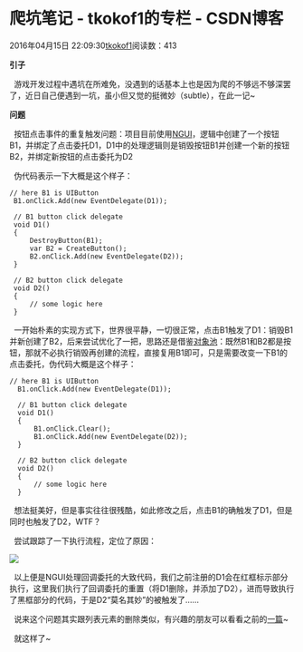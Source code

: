 # 爬坑笔记 - tkokof1的专栏 - CSDN博客

2016年04月15日 22:09:30[tkokof1](https://me.csdn.net/tkokof1)阅读数：413


**引子**

  游戏开发过程中遇坑在所难免，没遇到的话基本上也是因为爬的不够远不够深罢了，近日自己便遇到一坑，虽小但又觉的挺微妙（subtle），在此一记~

**问题**

  按钮点击事件的重复触发问题：项目目前使用[NGUI](http://www.tasharen.com/?page_id=140)，逻辑中创建了一个按钮B1，并绑定了点击委托D1，D1中的处理逻辑则是销毁按钮B1并创建一个新的按钮B2，并绑定新按钮的点击委托为D2

  伪代码表示一下大概是这个样子：


```
// here B1 is UIButton
 B1.onClick.Add(new EventDelegate(D1));
            
 // B1 button click delegate
 void D1()
 {
     DestroyButton(B1);
     var B2 = CreateButton();
     B2.onClick.Add(new EventDelegate(D2));
 }
            
 // B2 button click delegate
 void D2()
 {
     // some logic here
 }
```

  一开始朴素的实现方式下，世界很平静，一切很正常，点击B1触发了D1：销毁B1并新创建了B2，后来尝试优化了一把，思路还是借鉴[对象池](https://unity3d.com/cn/learn/tutorials/modules/beginner/live-training-archive/object-pooling)：既然B1和B2都是按钮，那就不必执行销毁再创建的流程，直接复用B1即可，只是需要改变一下B1的点击委托，伪代码大概是这个样子：


```
// here B1 is UIButton
  B1.onClick.Add(new EventDelegate(D1));
			
  // B1 button click delegate
  void D1()
  {
      B1.onClick.Clear();
      B1.onClick.Add(new EventDelegate(D2));
  }
			
  // B2 button click delegate
  void D2()
  {
      // some logic here
  }
```

  想法挺美好，但是事实往往很残酷，如此修改之后，点击B1的确触发了D1，但是同时也触发了D2，WTF？

  尝试跟踪了一下执行流程，定位了原因：

![](https://img-blog.csdn.net/20160415220318763)


  以上便是NGUI处理回调委托的大致代码，我们之前注册的D1会在红框标示部分执行，这里我们执行了回调委托的重置（将D1删除，并添加了D2），进而导致执行了黑框部分的代码，于是D2“莫名其妙”的被触发了……

  说来这个问题其实跟列表元素的删除类似，有兴趣的朋友可以看看之前的[一篇](http://blog.csdn.net/tkokof1/article/details/23197215)~

  就这样了~

